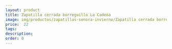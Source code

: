 ```yaml
---
layout: product
title: Zapatilla cerrada borreguillo La Cadena 
image: img/productos/zapatillas-senora-invierno/Zapatilla cerrada borreguillo La Cadena = 22.webp
price:  22
tags: 
description: 
order: 0
---
```

